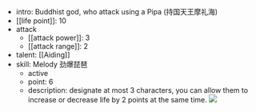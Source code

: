 - intro: Buddhist god, who attack using a Pipa (持国天王摩礼海)
- [[life point]]: 10
- attack
  - [[attack power]]: 3
  - [[attack range]]: 2
- talent: [[Aiding]]
- skill: Melody 劲爆琵琶
	- active 
	- point: 6 
	- description: designate at most 3 characters, you can allow them to increase or decrease life by 2 points at the same time.
  ![](https://imgsa.baidu.com/forum/w%3D580/sign=dd4db163aeec08fa260013af69ef3d4d/5876ae99a9014c0844483d79047b02087af4f449.jpg)
